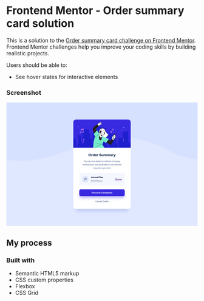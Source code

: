 # Frontend Mentor - Order summary card solution

This is a solution to the [Order summary card challenge on Frontend Mentor](https://www.frontendmentor.io/challenges/order-summary-component-QlPmajDUj). Frontend Mentor challenges help you improve your coding skills by building realistic projects. 

Users should be able to:

- See hover states for interactive elements

### Screenshot

![](./screenshot.png)


## My process


### Built with

- Semantic HTML5 markup
- CSS custom properties
- Flexbox
- CSS Grid